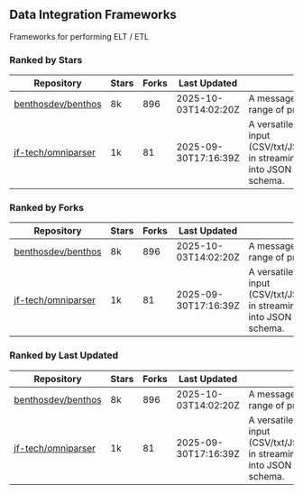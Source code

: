 ## Data Integration Frameworks

Frameworks for performing ELT / ETL

### Ranked by Stars

| Repository | Stars | Forks | Last Updated | Description | 
|------------|-------|-------|--------------|-------------|
| [benthosdev/benthos](https://github.com/benthosdev/benthos) | 8k | 896 | 2025-10-03T14:02:20Z |  A message streaming bridge between a range of protocols. |
| [jf-tech/omniparser](https://github.com/jf-tech/omniparser) | 1k | 81 | 2025-09-30T17:16:39Z |  A versatile ETL library that parses text input (CSV/txt/JSON/XML/EDI/X12/EDIFACT/etc) in streaming fashion and transforms data into JSON output using data-driven schema. |

### Ranked by Forks

| Repository | Stars | Forks | Last Updated | Description | 
|------------|-------|-------|--------------|-------------|
| [benthosdev/benthos](https://github.com/benthosdev/benthos) | 8k | 896 | 2025-10-03T14:02:20Z |  A message streaming bridge between a range of protocols. |
| [jf-tech/omniparser](https://github.com/jf-tech/omniparser) | 1k | 81 | 2025-09-30T17:16:39Z |  A versatile ETL library that parses text input (CSV/txt/JSON/XML/EDI/X12/EDIFACT/etc) in streaming fashion and transforms data into JSON output using data-driven schema. |

### Ranked by Last Updated

| Repository | Stars | Forks | Last Updated | Description | 
|------------|-------|-------|--------------|-------------|
| [benthosdev/benthos](https://github.com/benthosdev/benthos) | 8k | 896 | 2025-10-03T14:02:20Z |  A message streaming bridge between a range of protocols. |
| [jf-tech/omniparser](https://github.com/jf-tech/omniparser) | 1k | 81 | 2025-09-30T17:16:39Z |  A versatile ETL library that parses text input (CSV/txt/JSON/XML/EDI/X12/EDIFACT/etc) in streaming fashion and transforms data into JSON output using data-driven schema. |

